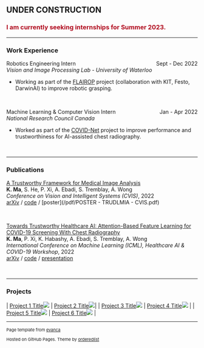 ## UNDER CONSTRUCTION
### <span style="color:#b00b1e">I am currently seeking internships for Summer 2023.</span>

---

### Work Experience

Robotics Engineering Intern  <span style="float:right"> Sept - Dec 2022 </span> <br>
*Vision and Image Processing Lab - University of Waterloo*
- Working as part of the [FLAIROP](ttps://flairop.com) project (collaboration with KIT, Festo, DarwinAI) to improve robotic grasping.

<br>

Machine Learning & Computer Vision Intern <span style="float:right"> Jan - Apr 2022 </span> <br>
*National Research Council Canada*
- Worked as part of the [COVID-Net](https://nrc.canada.ca/en/research-development/research-collaboration/programs/covid-net-ai-assisted-diagnosis-prognosis-covid-19-infection) project to improve performance and trustworthiness for AI-assisted chest radiography.

<br>

---

### Publications

[A Trustworthy Framework for Medical Image Analysis](https://arxiv.org/abs/2212.02764) <br>
**K. Ma**, S. He, P. Xi, A. Ebadi, S. Tremblay, A. Wong <br>
*Conference on Vision and Intelligent Systems (CVIS)*, 2022 <br>
[arXiv](https://arxiv.org/abs/2212.02764) / [code](https://github.com/k78ma/COVIDNet-SSL) / [poster](/pdf/POSTER - TRUDLMIA - CVIS.pdf)

<br>

[Towards Trustworthy Healthcare AI: Attention-Based Feature Learning for COVID-19 Screening With Chest Radiography](https://arxiv.org/abs/2207.09312) <br>
**K. Ma**, P. Xi, K. Habashy, A. Ebadi, S. Tremblay, A. Wong <br>
*International Conference on Machine Learning (ICML), Healthcare AI & COVID-19 Workshop*, 2022 <br>
[arXiv](https://arxiv.org/abs/2207.09312) / [code](https://github.com/k78ma/COVIDNet-Transformer) / [presentation](/pdf/ICML_PPT.pdf)

<br>

---

### Projects

| [Project 1 Title](/sample_page)<img src="images/dummy_thumbnail.jpg?raw=true"/> | [Project 2 Title](/pdf/sample_presentation.pdf)<img src="images/dummy_thumbnail.jpg?raw=true"/>|
| [Project 3 Title](http://example.com/)<img src="images/dummy_thumbnail.jpg?raw=true"/> | [Project 4 Title](/sample_page)<img src="images/dummy_thumbnail.jpg?raw=true"/>        |
| [Project 5 Title](/sample_page)<img src="images/dummy_thumbnail.jpg?raw=true"/> | [Project 6 Title](/sample_page)<img src="images/dummy_thumbnail.jpg?raw=true"/>        |


---
<p style="font-size:11px">Page template from <a href="https://github.com/evanca/quick-portfolio">evanca</a></p>
<p style="font-size:11px">Hosted on GitHub Pages. Theme by <a href="https://github.com/orderedlist/minimal">orderedlist</a></p>
<!-- Remove above link if you don't want to attibute -->
